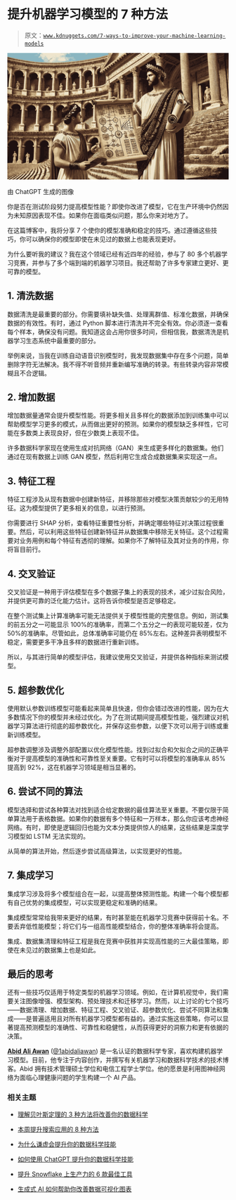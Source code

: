 # 提升机器学习模型的 7 种方法

> 原文：[`www.kdnuggets.com/7-ways-to-improve-your-machine-learning-models`](https://www.kdnuggets.com/7-ways-to-improve-your-machine-learning-models)

![提升机器学习模型的 7 种方法](img/b765291921734966dfced86a120cb3d5.png)

由 ChatGPT 生成的图像

你是否在测试阶段努力提高模型性能？即使你改进了模型，它在生产环境中仍然因为未知原因表现不佳。如果你在面临类似问题，那么你来对地方了。

在这篇博客中，我将分享 7 个使你的模型准确和稳定的技巧。通过遵循这些技巧，你可以确保你的模型即使在未见过的数据上也能表现更好。

为什么要听我的建议？我在这个领域已经有近四年的经验，参与了 80 多个机器学习竞赛，并参与了多个端到端的机器学习项目。我还帮助了许多专家建立更好、更可靠的模型。

## 1\. 清洗数据

数据清洗是最重要的部分。你需要填补缺失值、处理离群值、标准化数据，并确保数据的有效性。有时，通过 Python 脚本进行清洗并不完全有效。你必须逐一查看每个样本，确保没有问题。我知道这会占用你很多时间，但相信我，数据清洗是机器学习生态系统中最重要的部分。

举例来说，当我在训练自动语音识别模型时，我发现数据集中存在多个问题，简单删除字符无法解决。我不得不听音频并重新编写准确的转录。有些转录内容非常模糊且不合逻辑。

## 2\. 增加数据

增加数据量通常会提升模型性能。将更多相关且多样化的数据添加到训练集中可以帮助模型学习更多的模式，从而做出更好的预测。如果你的模型缺乏多样性，它可能在多数类上表现良好，但在少数类上表现不佳。

许多数据科学家现在使用生成对抗网络（GAN）来生成更多样化的数据集。他们通过在现有数据上训练 GAN 模型，然后利用它生成合成数据集来实现这一点。

## 3\. 特征工程

特征工程涉及从现有数据中创建新特征，并移除那些对模型决策贡献较少的无用特征。这为模型提供了更多相关的信息，以进行预测。

你需要进行 SHAP 分析，查看特征重要性分析，并确定哪些特征对决策过程很重要。然后，可以利用这些特征创建新特征并从数据集中移除无关特征。这个过程需要对业务用例和每个特征有透彻的理解。如果你不了解特征及其对业务的作用，你将盲目前行。

## 4\. 交叉验证

交叉验证是一种用于评估模型在多个数据子集上的表现的技术，减少过拟合风险，并提供更可靠的泛化能力估计。这将告诉你模型是否足够稳定。

在整个测试集上计算准确率可能无法提供关于模型性能的完整信息。例如，测试集的前五分之一可能显示 100%的准确率，而第二个五分之一的表现可能较差，仅为 50%的准确率。尽管如此，总体准确率可能仍在 85%左右。这种差异表明模型不稳定，需要更多干净且多样的数据进行重新训练。

所以，与其进行简单的模型评估，我建议使用交叉验证，并提供各种指标来测试模型。

## 5\. 超参数优化

使用默认参数训练模型可能看起来简单且快速，但你会错过改进的性能，因为在大多数情况下你的模型并未经过优化。为了在测试期间提高模型性能，强烈建议对机器学习算法进行彻底的超参数优化，并保存这些参数，以便下次可以用于训练或重新训练模型。

超参数调整涉及调整外部配置以优化模型性能。找到过拟合和欠拟合之间的正确平衡对于提高模型的准确性和可靠性至关重要。它有时可以将模型的准确率从 85%提高到 92%，这在机器学习领域是相当显著的。

## 6\. 尝试不同的算法

模型选择和尝试各种算法对找到适合给定数据的最佳算法至关重要。不要仅限于简单算法用于表格数据。如果你的数据有多个特征和一万样本，那么你应该考虑神经网络。有时，即使是逻辑回归也能为文本分类提供惊人的结果，这些结果是深度学习模型如 LSTM 无法实现的。

从简单的算法开始，然后逐步尝试高级算法，以实现更好的性能。

## 7\. 集成学习

集成学习涉及将多个模型组合在一起，以提高整体预测性能。构建一个每个模型都有自己优势的集成模型，可以实现更稳定和准确的结果。

集成模型常常给我带来更好的结果，有时甚至能在机器学习竞赛中获得前十名。不要丢弃低性能模型；将它们与一组高性能模型结合，你的整体准确率将会提高。

集成、数据集清理和特征工程是我在竞赛中获胜并实现高性能的三大最佳策略，即使在未见过的数据集上也是如此。

## 最后的思考

还有一些技巧仅适用于特定类型的机器学习领域。例如，在计算机视觉中，我们需要关注图像增强、模型架构、预处理技术和迁移学习。然而，以上讨论的七个技巧——数据清理、增加数据、特征工程、交叉验证、超参数优化、尝试不同算法和集成——是普遍适用且对所有机器学习模型都有益的。通过实施这些策略，你可以显著提高预测模型的准确性、可靠性和稳健性，从而获得更好的洞察力和更有依据的决策。

[](https://www.polywork.com/kingabzpro)****[Abid Ali Awan](https://www.polywork.com/kingabzpro)**** ([@1abidaliawan](https://www.linkedin.com/in/1abidaliawan)) 是一名认证的数据科学专家，喜欢构建机器学习模型。目前，他专注于内容创作，并撰写有关机器学习和数据科学技术的技术博客。Abid 拥有技术管理硕士学位和电信工程学士学位。他的愿景是利用图神经网络为面临心理健康问题的学生构建一个 AI 产品。

### 相关主题

+   [理解贝叶斯定理的 3 种方法将改善你的数据科学](https://www.kdnuggets.com/2022/06/3-ways-understanding-bayes-theorem-improve-data-science.html)

+   [本周提升搜索应用的 8 种方法](https://www.kdnuggets.com/2022/09/corise-8-ways-improve-search-application-week.html)

+   [为什么谦虚会提升你的数据科学技能](https://www.kdnuggets.com/2022/01/humbling-improve-data-science-skills.html)

+   [如何使用 ChatGPT 提升你的数据科学技能](https://www.kdnuggets.com/2023/03/chatgpt-improve-data-science-skills.html)

+   [提升 Snowflake 上生产力的 6 款最佳工具](https://www.kdnuggets.com/2023/08/top-6-tools-improve-productivity-snowflake.html)

+   [生成式 AI 如何帮助你改善数据可视化图表](https://www.kdnuggets.com/how-generative-ai-can-help-you-improve-your-data-visualization-charts)

